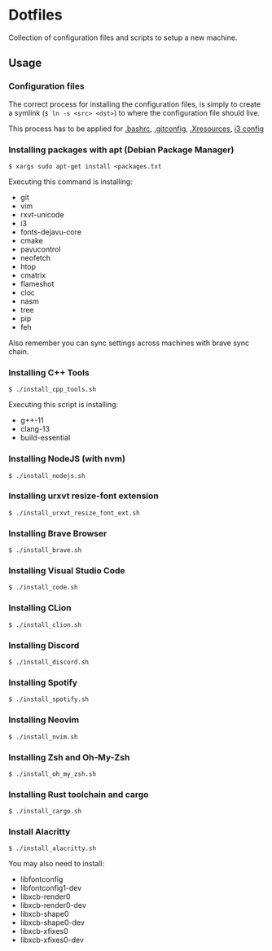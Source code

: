 # Dotfiles

Collection of configuration files and scripts to setup a new machine.

## Usage

### Configuration files

The correct process for installing the configuration files, is simply to create a symlink (```$ ln -s <src> <dst>```) to where the configuration file should live.

This process has to be applied for [.bashrc](.bashrc), [.gitconfig](.gitconfig), [.Xresources](.Xresources), [i3 config](i3/config)

### Installing packages with apt (Debian Package Manager)

```console
$ xargs sudo apt-get install <packages.txt
```

Executing this command is installing:
 - git
 - vim
 - rxvt-unicode
 - i3
 - fonts-dejavu-core
 - cmake
 - pavucontrol
 - neofetch
 - htop
 - cmatrix
 - flameshot
 - cloc
 - nasm
 - tree
 - pip
 - feh

Also remember you can sync settings across machines with brave sync chain.

### Installing C++ Tools

```console
$ ./install_cpp_tools.sh 
```

Executing this script is installing:
 - g++-11
 - clang-13
 - build-essential

### Installing NodeJS (with nvm)

```console
$ ./install_nodejs.sh
```

### Installing urxvt resize-font extension

```console
$ ./install_urxvt_resize_font_ext.sh
```

### Installing Brave Browser

```console
$ ./install_brave.sh 
```

### Installing Visual Studio Code

```console
$ ./install_code.sh
```

### Installing CLion 

```console
$ ./install_clion.sh
```

### Installing Discord

```console
$ ./install_discord.sh
```

### Installing Spotify

```console
$ ./install_spotify.sh
```

### Installing Neovim 

```console
$ ./install_nvim.sh
```

### Installing Zsh and Oh-My-Zsh

```console
$ ./install_oh_my_zsh.sh
```

### Installing Rust toolchain and cargo

```console
$ ./install_cargo.sh
```

### Install Alacritty

```console
$ ./install_alacritty.sh
```

You may also need to install:
 - libfontconfig
 - libfontconfig1-dev
 - libxcb-render0
 - libxcb-render0-dev
 - libxcb-shape0
 - libxcb-shape0-dev
 - libxcb-xfixes0
 - libxcb-xfixes0-dev
